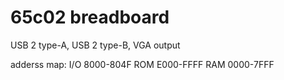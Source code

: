 # 65c02 breadboard 
USB 2 type-A, USB 2 type-B, VGA output

adderss map: 
I/O 8000-804F
ROM E000-FFFF
RAM 0000-7FFF
